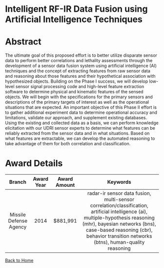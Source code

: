 
Intelligent RF-IR Data Fusion using Artificial Intelligence Techniques
======================================================================

# Abstract


The ultimate goal of this proposed effort is to better utilize disparate sensor data to perform better correlations and lethality assessments through the development of a sensor data fusion system using artificial intelligence (AI) techniques and the concept of extracting features from raw sensor data and reasoning about those features and their hypothetical association with hypothesized objects.  Building on the Phase I success, we will develop low-level sensor signal processing code and high-level feature extraction software to determine physical and kinematic features of the sensed objects.  We will begin with the specifications for the primary sensors and descriptions of the primary targets of interest as well as the operational situations that are expected.   An important objective of this Phase II effort is to gather additional experiment data to determine operational accuracy and limitations, validate our approach, and supplement existing databases. Using the existing and collected data as a basis, we can perform knowledge elicitation with our UDRI sensor experts to determine what features can be reliably extracted from the sensor data and in what situations.  Based on what features are extractable, we can develop the automated reasoning to take advantage of them for both correlation and classification.  

# Award Details

|Branch|Award Year|Award Amount|Keywords|
| :---: | :---: | :---: | :---: |
|Missile Defense Agency|2014|$881,991|radar-ir sensor data fusion, multi-sensor correlation/classification, artificial intelligence (ai), multiple-hypothesis reasoning (mhr), bayesian networks (bns), case-based reasoning (cbr), behavior transition networks (btns), human-quality reasoning|
  
  


[Back to Home](https://github.com/chrischow/dod_sbir_awards/Reports/CC/#1159)